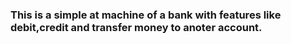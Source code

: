 <h3>This is a simple at machine of a bank with features like debit,credit and transfer money to anoter account.</h3>
